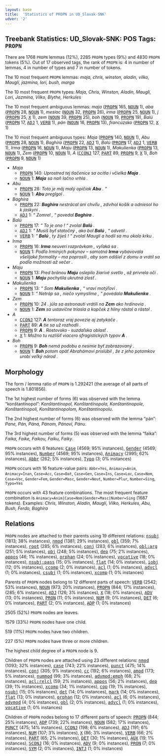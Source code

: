 ```yaml
---
layout: base
title:  'Statistics of PROPN in UD_Slovak-SNK'
udver: '2'
---
```


## Treebank Statistics: UD_Slovak-SNK: POS Tags: `PROPN`

There are 1768 `PROPN` lemmas (12%), 2285 `PROPN` types (9%) and 4830 `PROPN` tokens (5%).
Out of 17 observed tags, the rank of `PROPN` is: 4 in number of lemmas, 4 in number of types and 7 in number of tokens.

The 10 most frequent `PROPN` lemmas: <em>maja, chris, winston, aladin, vilko, Mauglí, jazmína, lori, bush, marga</em>

The 10 most frequent `PROPN` types:  <em>Maja, Chris, Winston, Aladin, Mauglí, Lori, Jazmína, Vilko, Blythe, Herkules</em>

The 10 most frequent ambiguous lemmas: <em>maja</em> (<tt><a href="sk_snk-pos-PROPN.html">PROPN</a></tt> 165, <tt><a href="sk_snk-pos-NOUN.html">NOUN</a></tt> 1), <em>aba</em> (<tt><a href="sk_snk-pos-PROPN.html">PROPN</a></tt> 28, <tt><a href="sk_snk-pos-NOUN.html">NOUN</a></tt> 1), <em>mesiac</em> (<tt><a href="sk_snk-pos-NOUN.html">NOUN</a></tt> 32, <tt><a href="sk_snk-pos-PROPN.html">PROPN</a></tt> 26), <em>irma</em> (<tt><a href="sk_snk-pos-PROPN.html">PROPN</a></tt> 25, <tt><a href="sk_snk-pos-NOUN.html">NOUN</a></tt> 1), <em>j</em> (<tt><a href="sk_snk-pos-PROPN.html">PROPN</a></tt> 25, <tt><a href="sk_snk-pos-X.html">X</a></tt> 1), <em>zem</em> (<tt><a href="sk_snk-pos-NOUN.html">NOUN</a></tt> 39, <tt><a href="sk_snk-pos-PROPN.html">PROPN</a></tt> 25), <em>boh</em> (<tt><a href="sk_snk-pos-NOUN.html">NOUN</a></tt> 19, <tt><a href="sk_snk-pos-PROPN.html">PROPN</a></tt> 19), <em>Balú</em> (<tt><a href="sk_snk-pos-PROPN.html">PROPN</a></tt> 17, <tt><a href="sk_snk-pos-ADJ.html">ADJ</a></tt> 1, <tt><a href="sk_snk-pos-VERB.html">VERB</a></tt> 1), <em>pán</em> (<tt><a href="sk_snk-pos-NOUN.html">NOUN</a></tt> 16, <tt><a href="sk_snk-pos-PROPN.html">PROPN</a></tt> 13), <em>francúzsko</em> (<tt><a href="sk_snk-pos-PROPN.html">PROPN</a></tt> 12, <tt><a href="sk_snk-pos-X.html">X</a></tt> 1)

The 10 most frequent ambiguous types:  <em>Maja</em> (<tt><a href="sk_snk-pos-PROPN.html">PROPN</a></tt> 140, <tt><a href="sk_snk-pos-NOUN.html">NOUN</a></tt> 1), <em>Abu</em> (<tt><a href="sk_snk-pos-PROPN.html">PROPN</a></tt> 28, <tt><a href="sk_snk-pos-NOUN.html">NOUN</a></tt> 1), <em>Baghíra</em> (<tt><a href="sk_snk-pos-PROPN.html">PROPN</a></tt> 22, <tt><a href="sk_snk-pos-ADJ.html">ADJ</a></tt> 1), <em>Balú</em> (<tt><a href="sk_snk-pos-PROPN.html">PROPN</a></tt> 17, <tt><a href="sk_snk-pos-ADJ.html">ADJ</a></tt> 1, <tt><a href="sk_snk-pos-VERB.html">VERB</a></tt> 1), <em>Irma</em> (<tt><a href="sk_snk-pos-PROPN.html">PROPN</a></tt> 16, <tt><a href="sk_snk-pos-NOUN.html">NOUN</a></tt> 1), <em>Maju</em> (<tt><a href="sk_snk-pos-PROPN.html">PROPN</a></tt> 13, <tt><a href="sk_snk-pos-NOUN.html">NOUN</a></tt> 1), <em>Makulienka</em> (<tt><a href="sk_snk-pos-PROPN.html">PROPN</a></tt> 13, <tt><a href="sk_snk-pos-NOUN.html">NOUN</a></tt> 1), <em>Zem</em> (<tt><a href="sk_snk-pos-PROPN.html">PROPN</a></tt> 10, <tt><a href="sk_snk-pos-NOUN.html">NOUN</a></tt> 1), <em>A</em> (<tt><a href="sk_snk-pos-CCONJ.html">CCONJ</a></tt> 127, <tt><a href="sk_snk-pos-PART.html">PART</a></tt> 89, <tt><a href="sk_snk-pos-PROPN.html">PROPN</a></tt> 9, <tt><a href="sk_snk-pos-X.html">X</a></tt> 1), <em>Boh</em> (<tt><a href="sk_snk-pos-PROPN.html">PROPN</a></tt> 9, <tt><a href="sk_snk-pos-NOUN.html">NOUN</a></tt> 1)


* <em>Maja</em>
  * <tt><a href="sk_snk-pos-PROPN.html">PROPN</a></tt> 140: <em>Uprostred tej tlačenice sa ocitla i včielka <b>Maja</b> .</em>
  * <tt><a href="sk_snk-pos-NOUN.html">NOUN</a></tt> 1: <em><b>Maja</b> sa naň lačno vrhla .</em>
* <em>Abu</em>
  * <tt><a href="sk_snk-pos-PROPN.html">PROPN</a></tt> 28: <em>Toto je môj malý opičiak <b>Abu</b> . “</em>
  * <tt><a href="sk_snk-pos-NOUN.html">NOUN</a></tt> 1: <em><b>Abu</b> preglgol .</em>
* <em>Baghíra</em>
  * <tt><a href="sk_snk-pos-PROPN.html">PROPN</a></tt> 22: <em><b>Baghíra</b> nestrácal ani chvíľu , zdvihol košík a odniesol ho k jaskyni .</em>
  * <tt><a href="sk_snk-pos-ADJ.html">ADJ</a></tt> 1: <em>“ Zomrel , “ povedal <b>Baghíra</b> .</em>
* <em>Balú</em>
  * <tt><a href="sk_snk-pos-PROPN.html">PROPN</a></tt> 17: <em>“ To je ono ! “ zvolal <b>Balú</b> .</em>
  * <tt><a href="sk_snk-pos-ADJ.html">ADJ</a></tt> 1: <em>“ Musíš byť statočný , ako bol <b>Balú</b> , “ odvetil .</em>
  * <tt><a href="sk_snk-pos-VERB.html">VERB</a></tt> 1: <em>“ <b>Balú</b> , ty žiješ ! “ zvolal Mauglí a hodil sa mu okolo krku .</em>
* <em>Irma</em>
  * <tt><a href="sk_snk-pos-PROPN.html">PROPN</a></tt> 16: <em><b>Irma</b> neuverí rozprávkam , vyľaká sa .</em>
  * <tt><a href="sk_snk-pos-NOUN.html">NOUN</a></tt> 1: <em>Podľa Irminých pokynov – samotná <b>Irma</b> vybavovala všelijaké formality – ma poprosili , aby som odišiel z domu a vrátil sa podľa možnosti až večer .</em>
* <em>Maju</em>
  * <tt><a href="sk_snk-pos-PROPN.html">PROPN</a></tt> 13: <em>Pred bránou <b>Maju</b> oslepilo žiarivé svetlo , až privrela oči .</em>
  * <tt><a href="sk_snk-pos-NOUN.html">NOUN</a></tt> 1: <em><b>Maju</b> pochytila ukrutná zlosť .</em>
* <em>Makulienka</em>
  * <tt><a href="sk_snk-pos-PROPN.html">PROPN</a></tt> 13: <em>“ Som <b>Makulienka</b> , “ vraví motýľovi .</em>
  * <tt><a href="sk_snk-pos-NOUN.html">NOUN</a></tt> 1: <em>“ Netráp sa , niečo vymyslíme , “ povedala <b>Makulienka</b> .</em>
* <em>Zem</em>
  * <tt><a href="sk_snk-pos-PROPN.html">PROPN</a></tt> 10: <em>24 . júla sa astronauti vrátili na <b>Zem</b> ako hrdinovia .</em>
  * <tt><a href="sk_snk-pos-NOUN.html">NOUN</a></tt> 1: <em><b>Zem</b> sa ustavične triasla a kopček z hliny rástol a rástol .</em>
* <em>A</em>
  * <tt><a href="sk_snk-pos-CCONJ.html">CCONJ</a></tt> 127: <em><b>A</b> tentoraz vraj povezie aj zatykače .</em>
  * <tt><a href="sk_snk-pos-PART.html">PART</a></tt> 89: <em><b>A</b> tie sa už rozhodli .</em>
  * <tt><a href="sk_snk-pos-PROPN.html">PROPN</a></tt> 9: <em><b>A</b> . Rostovsko ‐ suzdaľska oblasť .</em>
  * <tt><a href="sk_snk-pos-X.html">X</a></tt> 1: <em>Možno tu rozlíšiť viacero sfragistických typov <b>A</b> .</em>
* <em>Boh</em>
  * <tt><a href="sk_snk-pos-PROPN.html">PROPN</a></tt> 9: <em><b>Boh</b> nemá podobu a nesmie byť zobrazovaný .</em>
  * <tt><a href="sk_snk-pos-NOUN.html">NOUN</a></tt> 1: <em><b>Boh</b> potom opäť Abrahámovi prislúbil , že z jeho potomkov urobí veľký národ .</em>

## Morphology

The form / lemma ratio of `PROPN` is 1.292421 (the average of all parts of speech is 1.801856).

The 1st highest number of forms (6) was observed with the lemma “konštantínopol”: <em>Konštantínopol, Konštantínopola, Konštantínopole, Konštantínopoli, Konštantínopolom, Konštantínopolu</em>.

The 2nd highest number of forms (6) was observed with the lemma “pán”: <em>Pane, Pán, Pána, Pánom, Pánovi, Pánu</em>.

The 3rd highest number of forms (5) was observed with the lemma “faika”: <em>Faika, Faike, Faikou, Faiku, Faiky</em>.

`PROPN` occurs with 6 features: <tt><a href="sk_snk-feat-Case.html">Case</a></tt> (4569; 95% instances), <tt><a href="sk_snk-feat-Gender.html">Gender</a></tt> (4569; 95% instances), <tt><a href="sk_snk-feat-Number.html">Number</a></tt> (4569; 95% instances), <tt><a href="sk_snk-feat-Animacy.html">Animacy</a></tt> (2995; 62% instances), <tt><a href="sk_snk-feat-Abbr.html">Abbr</a></tt> (262; 5% instances), <tt><a href="sk_snk-feat-Typo.html">Typo</a></tt> (3; 0% instances)

`PROPN` occurs with 16 feature-value pairs: `Abbr=Yes`, `Animacy=Anim`, `Animacy=Inan`, `Case=Acc`, `Case=Dat`, `Case=Gen`, `Case=Ins`, `Case=Loc`, `Case=Nom`, `Case=Voc`, `Gender=Fem`, `Gender=Masc`, `Gender=Neut`, `Number=Plur`, `Number=Sing`, `Typo=Yes`

`PROPN` occurs with 43 feature combinations.
The most frequent feature combination is `Animacy=Anim|Case=Nom|Gender=Masc|Number=Sing` (1687 tokens).
Examples: <em>Chris, Winston, Aladin, Mauglí, Vilko, Herkules, Abu, Bush, Ferdo, Baghíra</em>


## Relations

`PROPN` nodes are attached to their parents using 19 different relations: <tt><a href="sk_snk-dep-nsubj.html">nsubj</a></tt> (1813; 38% instances), <tt><a href="sk_snk-dep-nmod.html">nmod</a></tt> (1381; 29% instances), <tt><a href="sk_snk-dep-obl.html">obl</a></tt> (359; 7% instances), <tt><a href="sk_snk-dep-root.html">root</a></tt> (285; 6% instances), <tt><a href="sk_snk-dep-conj.html">conj</a></tt> (283; 6% instances), <tt><a href="sk_snk-dep-obl-arg.html">obl:arg</a></tt> (251; 5% instances), <tt><a href="sk_snk-dep-obj.html">obj</a></tt> (248; 5% instances), <tt><a href="sk_snk-dep-dep.html">dep</a></tt> (75; 2% instances), <tt><a href="sk_snk-dep-appos.html">appos</a></tt> (46; 1% instances), <tt><a href="sk_snk-dep-orphan.html">orphan</a></tt> (24; 0% instances), <tt><a href="sk_snk-dep-vocative.html">vocative</a></tt> (18; 0% instances), <tt><a href="sk_snk-dep-nsubj-pass.html">nsubj:pass</a></tt> (15; 0% instances), <tt><a href="sk_snk-dep-flat.html">flat</a></tt> (14; 0% instances), <tt><a href="sk_snk-dep-iobj.html">iobj</a></tt> (12; 0% instances), <tt><a href="sk_snk-dep-ccomp.html">ccomp</a></tt> (2; 0% instances), <tt><a href="sk_snk-dep-acl.html">acl</a></tt> (1; 0% instances), <tt><a href="sk_snk-dep-advcl.html">advcl</a></tt> (1; 0% instances), <tt><a href="sk_snk-dep-csubj.html">csubj</a></tt> (1; 0% instances), <tt><a href="sk_snk-dep-xcomp.html">xcomp</a></tt> (1; 0% instances)

Parents of `PROPN` nodes belong to 12 different parts of speech: <tt><a href="sk_snk-pos-VERB.html">VERB</a></tt> (2542; 53% instances), <tt><a href="sk_snk-pos-NOUN.html">NOUN</a></tt> (973; 20% instances), <tt><a href="sk_snk-pos-PROPN.html">PROPN</a></tt> (844; 17% instances),  (285; 6% instances), <tt><a href="sk_snk-pos-ADJ.html">ADJ</a></tt> (126; 3% instances), <tt><a href="sk_snk-pos-X.html">X</a></tt> (18; 0% instances), <tt><a href="sk_snk-pos-ADV.html">ADV</a></tt> (13; 0% instances), <tt><a href="sk_snk-pos-PRON.html">PRON</a></tt> (11; 0% instances), <tt><a href="sk_snk-pos-NUM.html">NUM</a></tt> (9; 0% instances), <tt><a href="sk_snk-pos-DET.html">DET</a></tt> (6; 0% instances), <tt><a href="sk_snk-pos-PART.html">PART</a></tt> (2; 0% instances), <tt><a href="sk_snk-pos-ADP.html">ADP</a></tt> (1; 0% instances)

2505 (52%) `PROPN` nodes are leaves.

1579 (33%) `PROPN` nodes have one child.

519 (11%) `PROPN` nodes have two children.

227 (5%) `PROPN` nodes have three or more children.

The highest child degree of a `PROPN` node is 9.

Children of `PROPN` nodes are attached using 23 different relations: <tt><a href="sk_snk-dep-nmod.html">nmod</a></tt> (1093; 32% instances), <tt><a href="sk_snk-dep-case.html">case</a></tt> (743; 22% instances), <tt><a href="sk_snk-dep-punct.html">punct</a></tt> (475; 14% instances), <tt><a href="sk_snk-dep-conj.html">conj</a></tt> (305; 9% instances), <tt><a href="sk_snk-dep-cc.html">cc</a></tt> (192; 6% instances), <tt><a href="sk_snk-dep-amod.html">amod</a></tt> (173; 5% instances), <tt><a href="sk_snk-dep-nummod.html">nummod</a></tt> (99; 3% instances), <tt><a href="sk_snk-dep-advmod-emph.html">advmod:emph</a></tt> (68; 2% instances), <tt><a href="sk_snk-dep-acl-relcl.html">acl:relcl</a></tt> (59; 2% instances), <tt><a href="sk_snk-dep-appos.html">appos</a></tt> (56; 2% instances), <tt><a href="sk_snk-dep-dep.html">dep</a></tt> (39; 1% instances), <tt><a href="sk_snk-dep-xcomp.html">xcomp</a></tt> (34; 1% instances), <tt><a href="sk_snk-dep-cop.html">cop</a></tt> (19; 1% instances), <tt><a href="sk_snk-dep-nsubj.html">nsubj</a></tt> (15; 0% instances), <tt><a href="sk_snk-dep-det.html">det</a></tt> (14; 0% instances), <tt><a href="sk_snk-dep-mark.html">mark</a></tt> (14; 0% instances), <tt><a href="sk_snk-dep-flat.html">flat</a></tt> (13; 0% instances), <tt><a href="sk_snk-dep-orphan.html">orphan</a></tt> (12; 0% instances), <tt><a href="sk_snk-dep-acl.html">acl</a></tt> (6; 0% instances), <tt><a href="sk_snk-dep-advmod.html">advmod</a></tt> (4; 0% instances), <tt><a href="sk_snk-dep-obl.html">obl</a></tt> (2; 0% instances), <tt><a href="sk_snk-dep-advcl.html">advcl</a></tt> (1; 0% instances), <tt><a href="sk_snk-dep-vocative.html">vocative</a></tt> (1; 0% instances)

Children of `PROPN` nodes belong to 17 different parts of speech: <tt><a href="sk_snk-pos-PROPN.html">PROPN</a></tt> (844; 25% instances), <tt><a href="sk_snk-pos-ADP.html">ADP</a></tt> (739; 22% instances), <tt><a href="sk_snk-pos-NOUN.html">NOUN</a></tt> (582; 17% instances), <tt><a href="sk_snk-pos-PUNCT.html">PUNCT</a></tt> (475; 14% instances), <tt><a href="sk_snk-pos-CCONJ.html">CCONJ</a></tt> (198; 6% instances), <tt><a href="sk_snk-pos-ADJ.html">ADJ</a></tt> (191; 6% instances), <tt><a href="sk_snk-pos-NUM.html">NUM</a></tt> (107; 3% instances), <tt><a href="sk_snk-pos-X.html">X</a></tt> (86; 3% instances), <tt><a href="sk_snk-pos-VERB.html">VERB</a></tt> (66; 2% instances), <tt><a href="sk_snk-pos-PART.html">PART</a></tt> (65; 2% instances), <tt><a href="sk_snk-pos-DET.html">DET</a></tt> (30; 1% instances), <tt><a href="sk_snk-pos-AUX.html">AUX</a></tt> (19; 1% instances), <tt><a href="sk_snk-pos-SCONJ.html">SCONJ</a></tt> (16; 0% instances), <tt><a href="sk_snk-pos-ADV.html">ADV</a></tt> (9; 0% instances), <tt><a href="sk_snk-pos-PRON.html">PRON</a></tt> (7; 0% instances), <tt><a href="sk_snk-pos-SYM.html">SYM</a></tt> (2; 0% instances), <tt><a href="sk_snk-pos-INTJ.html">INTJ</a></tt> (1; 0% instances)

